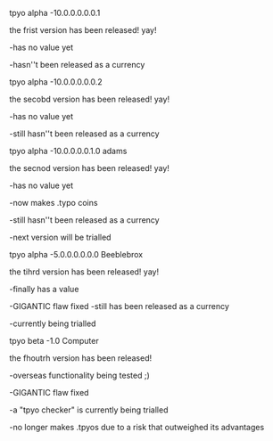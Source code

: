 tpyo alpha -10.0.0.0.0.0.1

the frist version has been released! yay!

-has no value yet

-hasn''t been released as a currency


tpyo alpha -10.0.0.0.0.0.2

the secobd version has been released! yay!

-has no value yet

-still hasn''t been released as a currency


tpyo alpha -10.0.0.0.0.1.0 adams

the secnod version has been released! yay!

-has no value yet

-now makes .typo coins

-still hasn''t been released as a currency

-next version will be trialled

tpyo alpha -5.0.0.0.0.0.0 Beeblebrox

the tihrd version has been released! yay!

-finally has a value 

-GIGANTIC flaw fixed
-still has been released as a currency

-currently being trialled

tpyo beta -1.0 Computer

the fhoutrh version has been released!

-overseas functionality being tested ;)

-GIGANTIC flaw fixed

-a "tpyo checker" is currently being trialled

-no longer makes .tpyos due to a risk that outweighed its advantages

